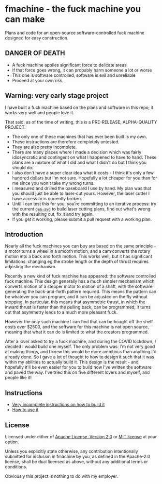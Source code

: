 # fmachine - the fuck machine you can make

Plans and code for an open-source software-controlled fuck machine designed
for easy construction.

## DANGER OF DEATH

* A fuck machine applies significant force to delicate areas
* If that force goes wrong, it can probably harm someone a lot or worse
* This one is software controlled; software is evil and unreliable
* Proceed at your own risk.

## Warning: very early stage project

I have built a fuck machine based on the plans and software in this repo; it
works very well and people love it.

That said, as of the time of writing, this is a PRE-RELEASE, ALPHA-QUALITY
PROJECT.

* The only one of these machines that has ever been built is my own.
* These instructions are therefore completely untested.
* They are also pretty incomplete.
* There are many places where I made a decision which was fairly idiosyncratic
  and contingent on what I happened to have to hand. These plans are a mixture
  of what I did and what I didn't do but I think you should do.
* I also don't have a super clear idea what it costs - I think it's only a few
  hundred dollars but I'm not sure. Hopefully a lot cheaper for you than for me
  since you won't take my wrong turns.
* I measured and drilled the baseboard I use by hand. My plan was that you
  should just be able to laser-cut yours. However, the laser cutter I have
  access to is currently broken.
* Until I can test this for you, you're committing to an iterative process: try
  the current [`gen-svg`](plans/gen-svg.py) to build laser cutting plans, find
  out what's wrong with the resulting cut, fix it and try again.
* If you get it working, please submit a pull request with a working plan.

## Introduction

Nearly all the fuck machines you can buy are based on the same principle - a
motor turns a wheel in a smooth motion, and a cam converts the rotary motion
into a back and forth motion. This works well, but it has significant
limitations: changing eg the stroke length or the depth of thrust requires
adjusting the mechanism.

Recently a new kind of fuck machine has appeared: the software controlled fuck
machine. This design generally has a much simpler mechanism which converts
motion of a stepper motor to motion of a shaft, with the software generating the
back-and-forth pattern required. This means the pattern can be whatever you can
program, and it can be adjusted on the fly without stopping. In particular, this
means that asymmetric thrust, in which the inward thrust is faster than the
pulling back, can be programmed; it turns out that asymmetry leads to a much
more pleasant fuck.

However the only such machine I can find that can be bought off the shelf costs
over $2500, and the software for this machine is not open source, meaning that
what it can do is limited to what the creators programmed.

After a lover asked to try a fuck machine, and during the COVID lockdown, I
decided I would build one myself. The only problem was: I'm not very good at
making things, and I knew this would be more ambitious than anything I'd already
done. So I gave a lot of thought to how to design it such that it was within my
abilities to actually build it. This design is the result - and hopefully it'll
be even easier for you to build now I've written the software and paved the way.
I've tried this on five different lovers and myself, and people like it!

## Instructions

* [Very incomplete instructions on how to build it](plans/instructions.md)
* [How to use it](plans/using.md)

## License

Licensed under either of [Apache License, Version 2.0](LICENSE-APACHE) or [MIT
license](LICENSE-MIT) at your option.

Unless you explicitly state otherwise, any contribution intentionally submitted
for inclusion in fmachine by you, as defined in the Apache-2.0 license, shall be
dual licensed as above, without any additional terms or conditions.

Obviously this project is nothing to do with my employer.
